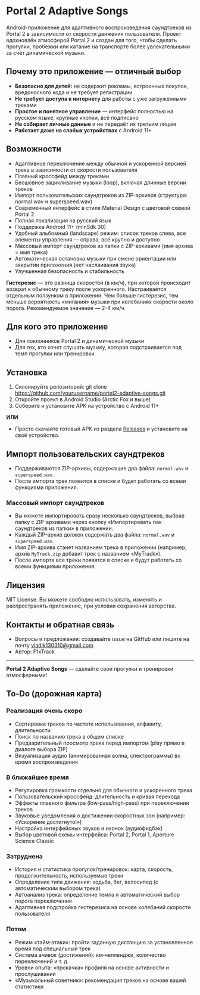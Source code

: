 # Portal 2 Adaptive Songs

<!-- 
Основное описание приложения
Приложение для адаптивного воспроизведения музыки в стиле Portal 2
-->
Android-приложение для адаптивного воспроизведения саундтреков из Portal 2 в зависимости от скорости движения пользователя. Проект вдохновлён атмосферой Portal 2 и создан для того, чтобы сделать прогулки, пробежки или катание на транспорте более увлекательными за счёт динамической музыки.

## Почему это приложение — отличный выбор
<!-- Преимущества приложения для пользователей -->
- **Безопасно для детей:** не содержит рекламы, встроенных покупок, вредоносного кода и не требует регистрации
- **Не требует доступа к интернету** для работы с уже загруженными треками
- **Простое и понятное управление** — интерфейс полностью на русском языке, крупные кнопки, всё подписано
- **Не собирает личные данные** и не передаёт их третьим лицам
- **Работает даже на слабых устройствах** с Android 11+

## Возможности
<!-- Основной функционал приложения -->
- Адаптивное переключение между обычной и ускоренной версией трека в зависимости от скорости пользователя
- Плавный кроссфейд между треками
- Бесшовное зацикливание музыки (loop), включая длинные версии треков
- Импорт пользовательских саундтреков из ZIP-архивов (структура: normal.wav и superspeed.wav)
- Современный интерфейс в стиле Material Design с цветовой схемой Portal 2
- Полная локализация на русский язык
- Поддержка Android 11+ (minSdk 30)
- Удобный альбомный (landscape) режим: список треков слева, все элементы управления — справа, всё крупно и доступно
- Массовый импорт саундтреков из папки с ZIP-архивами (имя архива = имя трека)
- Автоматическая остановка музыки при смене ориентации или закрытии приложения (нет наслаивания звука)
- Улучшенная безопасность и стабильность

<!-- Объяснение технического термина -->
**Гистерезис** — это разница скоростей (в км/ч), при которой происходит возврат к обычному треку после ускоренного. Настраивается отдельным ползунком в приложении. Чем больше гистерезис, тем меньше вероятность «мигания» музыки при колебаниях скорости около порога. Рекомендуемое значение — 2–4 км/ч.

## Для кого это приложение
<!-- Целевая аудитория -->
- Для поклонников Portal 2 и динамической музыки
- Для тех, кто хочет слушать музыку, которая подстраивается под темп прогулки или тренировки

## Установка
<!-- Инструкции по установке -->
1. Склонируйте репозиторий:
   git clone https://github.com/yourusername/portal2-adaptive-songs.git
2. Откройте проект в Android Studio (Arctic Fox и выше)
3. Соберите и установите APK на устройство с Android 11+

**ИЛИ**

- Просто скачайте готовый APK из раздела [Releases](https://github.com/yourusername/portal2-adaptive-songs/releases) и установите на своё устройство.

## Импорт пользовательских саундтреков
<!-- Инструкции по импорту -->
- Поддерживаются ZIP-архивы, содержащие два файла: `normal.wav` и `superspeed.wav`.
- После импорта трек появится в списке и будет работать со всеми функциями приложения.

### Массовый импорт саундтреков
<!-- Инструкции по массовому импорту -->
- Вы можете импортировать сразу несколько саундтреков, выбрав папку с ZIP-архивами через кнопку «Импортировать пак саундтреков из папки» в приложении.
- Каждый ZIP-архив должен содержать два файла: `normal.wav` и `superspeed.wav`.
- Имя ZIP-архива станет названием трека в приложении (например, архив `MyTrack.zip` добавит трек с названием «MyTrack»).
- После импорта все треки появятся в списке и будут работать со всеми функциями приложения.

## Лицензия
<!-- Информация о лицензии -->
MIT License. Вы можете свободно использовать, изменять и распространять приложение, при условии сохранения авторства.

## Контакты и обратная связь
<!-- Контактная информация -->
- Вопросы и предложения: создавайте issue на GitHub или пишите на почту vladik130310@gmail.com
- Автор: F1xTrack

---

**Portal 2 Adaptive Songs** — сделайте свои прогулки и тренировки атмосферными!

## To-Do (дорожная карта)
<!-- Планы развития приложения -->

### Реализация очень скоро
<!-- Функции, которые будут добавлены в ближайшее время -->
- Сортировка треков по частоте использования, алфавиту, длительности
- Поиск по названию трека в общем списке
- Предварительный просмотр трека перед импортом (play прямо в диалоге выбора ZIP)
- Визуализация аудио (анимированная волна, спектрограммы) во время воспроизведения

### В ближайшее время
<!-- Функции среднесрочного планирования -->
- Регулировка громкости отдельно для обычного и ускоренного трека
- Пользовательский кроссфейд: длительность и кривая перехода
- Эффекты плавного фильтра (low‑pass/high‑pass) при переключении треков
- Звуковые уведомления о достижении скоростных зон (например: «Ускорение достигнуто!»)
- Настройка интерфейсных звуков и иконок (аудиофидбэк)
- Выбор цветовой схемы интерфейса: Portal 2, Portal 1, Aperture Science Classic

### Затруднена
<!-- Сложные функции, требующие дополнительной разработки -->
- История и статистика прогулок/тренировок: карта, скорость, продолжительность, используемые треки
- Определение типа движения: ходьба, бег, велосипед (с автоматическим выбором трека)
- Автоанализ трека: определение темпа и автоматический выбор порога переключения
- Адаптивная подстройка гистерезиса на основе колебаний скорости пользователя

### Потом
<!-- Долгосрочные планы развития -->
- Режим «тайм‑атаки»: пройти заданную дистанцию за установленное время под специальный трек
- Система ачивок (достижений): км‑челленджи, количество переключений и т. д.
- Уровни опыта: «прокачка» профиля на основе активности и прослушиваний
- «Музыкальный советник»: рекомендация треков на основе вашей статистики

